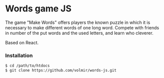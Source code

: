 Words game JS
===============

The game "Make Words" offers players the known puzzle in which it is necessary to make different words of one long word.
Compete with friends in number of the put words and the used letters, and learn who cleverer. 

Based on React.

### Installation

```sh
$ cd /path/to/htdocs
$ git clone https://github.com/volmir/words-js.git
```

